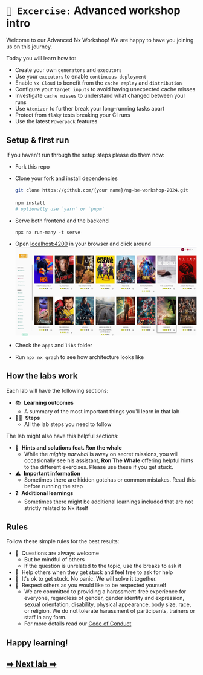 # `📖 Excercise:` Advanced workshop intro

Welcome to our Advanced Nx Workshop! We are happy to have you joining us on this journey.

Today you will learn how to:
- Create your own `generators` and `executors`
- Use your `executors` to enable `continuous deployment`
- Enable `Nx Cloud` to benefit from the `cache replay` and `distribution`
- Configure your `target inputs` to avoid having unexpected cache misses
- Investigate `cache misses` to understand what changed between your runs
- Use `Atomizer` to further break your long-running tasks apart
- Protect from `flaky` tests breaking your CI runs
- Use the latest `Powerpack` features

## Setup & first run

If you haven't run through the setup steps please do them now:

- Fork this repo
- Clone your fork and install dependencies
  ```bash
  git clone https://github.com/{your name}/ng-be-workshop-2024.git

  npm install
  # optionally use `yarn` or `pnpm`
  ```

- Serve both frontend and the backend
  ```
  npx nx run-many -t serve
  ```
- Open [localhost:4200](http://localhost:4200) in your browser and click around
  <img src="../assets/movie-app.webp" alt="Movies app">
- Check the `apps` and `libs` folder
- Run `npx nx graph` to see how architecture looks like

## How the labs work

Each lab will have the following sections:
- 📚&nbsp;&nbsp;**Learning outcomes**
  - A summary of the most important things you'll learn in that lab
- 🏋️‍♀️&nbsp;&nbsp;**Steps**
  - All the lab steps you need to follow

The lab might also have this helpful sections:

- 🐳&nbsp;&nbsp;**Hints and solutions feat. Ron the whale**
  - While the _mighty narwhal_ is away on secret missions, you will occasionally see his assistant, **Ron The Whale** offering helpful hints to the different exercises. Please use these if you get stuck.
- ⚠️&nbsp;&nbsp;**Important information**
  - Sometimes there are hidden gotchas or common mistakes. Read this before running the step
- ❓&nbsp;&nbsp;**Additional learnings**
  - Sometimes there might be additional learnings included that are not strictly related to Nx itself

## Rules

Follow these simple rules for the best results:
- 💬&nbsp;&nbsp;Questions are always welcome
  - But be mindful of others
  - If the question is unrelated to the topic, use the breaks to ask it
- 🤝&nbsp;&nbsp;Help others when they get stuck and feel free to ask for help
- 🛑&nbsp;&nbsp;It's ok to get stuck. No panic. We will solve it together.
- 💙&nbsp;&nbsp;Respect others as you would like to be respected yourself
  - We are committed to providing a harassment-free experience for everyone, regardless of gender, gender identity and expression, sexual orientation, disability, physical appearance, body size, race, or religion. We do not tolerate harassment of participants, trainers or staff in any form.
  - For more details read our [Code of Conduct](code-of-conduct.md)

## Happy learning!

## [➡️ Next lab ➡️](./custom-plugins.md)
